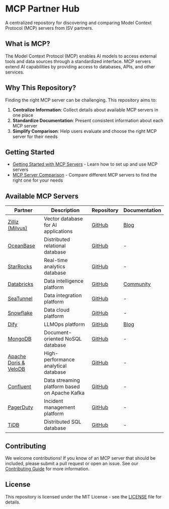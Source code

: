 # MCP Partner Hub

A centralized repository for discovering and comparing Model Context Protocol (MCP) servers from ISV partners.

## What is MCP?

The Model Context Protocol (MCP) enables AI models to access external tools and data sources through a standardized interface. MCP servers extend AI capabilities by providing access to databases, APIs, and other services.

## Why This Repository?

Finding the right MCP server can be challenging. This repository aims to:

1. **Centralize Information**: Collect details about available MCP servers in one place
2. **Standardize Documentation**: Present consistent information about each MCP server
3. **Simplify Comparison**: Help users evaluate and choose the right MCP server for their needs

## Getting Started

- [Getting Started with MCP Servers](./docs/getting-started.md) - Learn how to set up and use MCP servers
- [MCP Server Comparison](./docs/comparison.md) - Compare different MCP servers to find the right one for your needs

## Available MCP Servers

| Partner | Description | Repository | Documentation |
|---------|-------------|------------|---------------|
| [Zilliz (Milvus)](./docs/zilliz.md) | Vector database for AI applications | [GitHub](https://github.com/zilliztech/mcp-server-milvus) | [Blog](https://zilliz.com/blog/how-to-use-anthropic-mcp-server-with-milvus) |
| [OceanBase](./docs/oceanbase.md) | Distributed relational database | [GitHub](https://github.com/oceanbase/mcp-oceanbase) | - |
| [StarRocks](./docs/starrocks.md) | Real-time analytics database | [GitHub](https://github.com/StarRocks/mcp-server-starrocks) | - |
| [Databricks](./docs/databricks.md) | Data intelligence platform | [GitHub](https://github.com/markov-kernel/databricks-mcp) | [Community](https://community.databricks.com/t5/generative-ai/databricks-mcp-server/td-p/114328) |
| [SeaTunnel](./docs/seatunnel.md) | Data integration platform | [GitHub](https://github.com/ocean-zhc/seatunnel-mcp) | - |
| [Snowflake](./docs/snowflake.md) | Data cloud platform | [GitHub](https://github.com/isaacwasserman/mcp-snowflake-server) | - |
| [Dify](./docs/dify.md) | LLMOps platform | [GitHub](https://github.com/YanxingLiu/dify-mcp-server) | [Blog](https://dify.ai/blog/dify-mcp-plugin-hands-on-guide-integrating-zapier-for-effortless-agent-tool-calls) |
| [MongoDB](./docs/mongodb.md) | Document-oriented NoSQL database | [GitHub](https://github.com/mongodb-developer/mongodb-mcp-server) | - |
| [Apache Doris & VeloDB](./docs/doris.md) | High-performance analytical database | [GitHub](https://github.com/morningman/mcp-doris) | - |
| [Confluent](./docs/confluent.md) | Data streaming platform based on Apache Kafka | [GitHub](https://github.com/confluentinc/mcp-confluent) | - |
| [PagerDuty](./docs/pagerduty.md) | Incident management platform | [GitHub](https://github.com/wpfleger96/pagerduty-mcp-server) | - |
| [TiDB](./docs/tidb.md) | Distributed SQL database | [GitHub](https://github.com/c4pt0r/mcp-server-tidb) | - |

## Contributing

We welcome contributions! If you know of an MCP server that should be included, please submit a pull request or open an issue. See our [Contributing Guide](./CONTRIBUTING.md) for more information.

## License

This repository is licensed under the MIT License - see the [LICENSE](LICENSE) file for details.